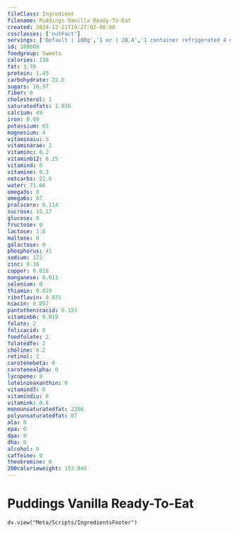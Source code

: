```yaml
---
fileClass: Ingredient
filename: Puddings Vanilla Ready-To-Eat
created: 2024-12-21T19:27:02-06:00
cssclasses: ['nutFact']
servings: ['Default | 100g','1 oz | 28.4','1 container refrigerated 4 oz | 110','1 container shelf stable 3.5 oz | 97']
id: 169608
foodgroup: Sweets
calories: 130
fat: 3.78
protein: 1.45
carbohydrate: 22.6
sugars: 16.97
fiber: 0
cholesterol: 1
saturatedfats: 1.016
calcium: 49
iron: 0.09
potassium: 65
magnesium: 4
vitaminaiu: 5
vitaminarae: 2
vitaminc: 0.2
vitaminb12: 0.15
vitamind: 0
vitamine: 0.3
netcarbs: 22.6
water: 71.66
omega3s: 0
omega6s: 87
pralscore: 0.114
sucrose: 15.17
glucose: 0
fructose: 0
lactose: 1.8
maltose: 0
galactose: 0
phosphorus: 41
sodium: 172
zinc: 0.16
copper: 0.018
manganese: 0.011
selenium: 0
thiamin: 0.019
riboflavin: 0.071
niacin: 0.057
pantothenicacid: 0.153
vitaminb6: 0.019
folate: 2
folicacid: 0
foodfolate: 2
folatedfe: 2
choline: 6.2
retinol: 2
carotenebeta: 0
carotenealpha: 0
lycopene: 0
luteinzeaxanthin: 0
vitamind3: 0
vitamindiu: 0
vitamink: 0.6
monounsaturatedfat: 2286
polyunsaturatedfat: 87
ala: 0
epa: 0
dpa: 0
dha: 0
alcohol: 0
caffeine: 0
theobromine: 0
200calorieweight: 153.846
---
```


# Puddings Vanilla Ready-To-Eat

```dataviewjs
dv.view("Meta/Scripts/IngredientsFooter")
```